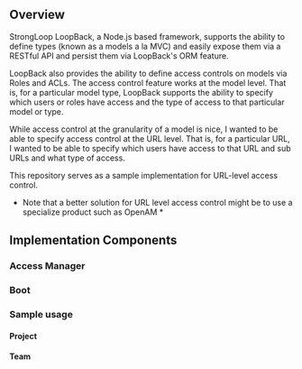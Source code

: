 ## Overview
StrongLoop LoopBack, a Node.js based framework, supports the ability
to define types (known as a models a la MVC) and easily expose them
via a RESTful API and persist them via LoopBack's ORM feature.  

LoopBack also provides the ability to define access controls on models
via Roles and ACLs.  The access control feature works at the model level.
That is, for a particular model type, LoopBack supports the ability
to specify which users or roles have access and the type of access
to that particular model or type.   

While access control at the granularity of a model is nice, I
wanted to be able to specify access control at the URL level.  That is,
for a particular URL, I wanted to be able to specify which users
have access to that URL and sub URLs and what type of access.

This repository serves as a sample implementation for URL-level
access control.  

* Note that a better solution for URL level access control
might be to use a specialize product such as OpenAM *


## Implementation Components
### Access Manager

### Boot

### Sample usage

#### Project

#### Team




